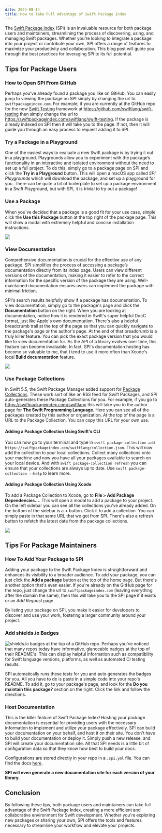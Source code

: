 ```yaml
---
date: 2024-08-14
title: How to Take Full Advantage of Swift Package Index
---
```


The [Swift Package Index](https://swiftpackageindex.com) (SPI) is an invaluable resource for both package users and maintainers, streamlining the process of discovering, using, and managing Swift packages. Whether you're looking to integrate a package into your project or contribute your own, SPI offers a range of features to maximize your productivity and collaboration. This blog post will guide you through the best practices for leveraging SPI to its full potential.

## Tips for Package Users
### How to Open SPI From GitHub
Perhaps you've already found a package you like on GitHub. You can easily jump to viewing the package on SPI simply by changing the url to `swiftpackageindex.com`. For example, if you are currently at the GitHub repo for the new [Swift Testing](https://github.com/swiftlang/swift-testing) framework at https://github.com/swiftlang/swift-testing then simply change the url to https://swiftpackageindex.com/swiftlang/swift-testing. If the package is already indexed on SPI then it will take you to the page. If not, then it will guide you through an easy process to request adding it to SPI. 

### Try a Package in a Playground
One of the easiest ways to evaluate a new Swift package is by trying it out in a playground. Playgrounds allow you to experiment with the package’s functionality in an interactive and isolated environment without the need to set up a full project. To do this, simply go to a package page on SPI and click the **Try in a Playground** button. This will open a macOS app called _SPI Playgrounds_ which will download the package, and set up a playground for you. There can be quite a bit of boilerplate to set up a package environment in a Swift Playground, but with SPI, it is trivial to try out a package!

### Use a Package
When you've decided that a package is a good fit for your use case, simple click the **Use this Package** button at the top right of the package page. This will show a modal with extremely helpful and concise installation instructions. 

![](<Use this package.png>)

### View Documentation
Comprehensive documentation is crucial for the effective use of any package. SPI simplifies the process of accessing a package’s documentation directly from its index page. Users can view different versions of the documentation, making it easier to refer to the correct information for the specific version of the package they are using. Well-maintained documentation ensures users can implement the package with minimal friction.

SPI's search results helpfully show if a package has documentation. To view documentation, simply go to the package's page and click the **Documentation** button on the right. When you are looking at documentation, notice how it is rendered in Swift's super helpful DocC format, just like Apple's own documentation. There's also a helpful breadcrumb trail at the top of the page so that you can quickly navigate to the package's page or the author's page. At the end of that breadcrumb is a truly killer feature. You can pick the exact package version that you would like to view documentation for. As the API of a library evolves over time, this feature can become invaluable. In fact, SPI's documentation hosting has become so valuable to me, that I tend to use it more often than Xcode's local **Build documentation** feature.

![](<Docs.png>)

### Use Package Collections
In Swift 5.5, the Swift Package Manager added support for [Package Collections](https://www.swift.org/blog/package-collections/). These work sort of like an RSS feed for Swift Packages, and SPI auto-generates these Package Collections for you. For example, if you go to https://swiftpackageindex.com/swiftlang this will take you to the author page for **The Swift Programming Language**. Here you can see all of the packages created by this author or organization. At the top of the page is a URL to the Package Collection. You can copy this URL for your own use. 



#### Adding a Package Collection Using Swift's CLI
You can now go to your terminal and type in `swift package-collection add https://swiftpackageindex.com/swiftlang/collection.json`. This will now add the collection to your local collections. Collect many collections onto your machine and now you have all your packages available to search on your local device. And with `swift package-collection refresh` you can ensure that your collections are always up to date. Use `swift package-collection --help` to learn more.

#### Adding a Package Collection Using Xcode
To add a Package Collection to Xcode, go to **File > Add Package Dependencies...**. This will open a modal to add a package to your project. On the left sidebar you can see all the collections you've already added. On the bottom of the sidebar is a **+** button. Click it to add a collection. You can simply paste in that same URL that we got from SPI. There's also a refresh button to refetch the latest data from the package collections. 

![](<package collections.png>)

## Tips For Package Maintainers
### How To Add Your Package to SPI
Adding your package to the Swift Package Index is straightforward and enhances its visibility to a broader audience. To add your package, you can just click the **Add a package** button at the top of the home page. But there's another option that's even easier. If you're already on the GitHub page for the repo, just change the url to `swiftpackageindex.com` (leaving everything after the domain the same), then this will take you to the SPI page if it exists or an _Add Request_ page. 

By listing your package on SPI, you make it easier for developers to discover and use your work, fostering a larger community around your project.

### Add shields.io Badges
![shields.io badges at the top of a GitHub repo.](<shields badges.png>)
Perhaps you've noticed that many repos today have informative, glanceable badges at the top of their README's. This can display helpful information such as compatibility for Swift language versions, platforms, as well as automated CI testing results. 

SPI automatically runs these tests for you and auto generates the badges for you. All you have to do is paste in a simple code into your repo's README. To add it, go to your package's page, and look for the **Do you maintain this package?** section on the right. Click the link and follow the directions.

### Host Documentation
This is the killer feature of Swift Package Index! Hosting your package documentation is essential for providing users with the necessary information to implement and utilize your package effectively. SPI can build your documentation on your behalf, and host it on their site. You don't have to build your documentation or deploy it. Simply push a new release, and SPI will create your documentation site. All that SPI needs is a little bit of configuration data so that they know how best to build your docs. 

Configurations are stored directly in your repo in a `.spi.yml` file. You can find the docs [here](https://swiftpackageindex.com/swiftpackageindex/spimanifest/main/documentation/spimanifest). 

**SPI will even generate a new documentation site for each version of your library.**

## Conclusion
By following these tips, both package users and maintainers can take full advantage of the Swift Package Index, creating a more efficient and collaborative environment for Swift development. Whether you're exploring new packages or sharing your own, SPI offers the tools and features necessary to streamline your workflow and elevate your projects.